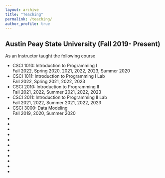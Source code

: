 ```yaml
---
layout: archive
title: "Teaching"
permalink: /teaching/
author_profile: true
---
```

## Austin Peay State University (Fall 2019- Present)
As an Instructor taught the following course
  * <a style="text-decoration:none" href="" title="A first course in computer programming. Students will use a high-level object-oriented programming language to design, implement, debug, and test interactive software."> CSCI 1010: Introduction to Programming I</a> <br> Fall 2022, Spring 2020, 2021, 2022, 2023, Summer 2020
  * <a style="text-decoration:none" href="" title="Laboratory component of Introduction to Programming I.  Students will use a high-level object-oriented programming language to design, implement, debug, and test interactive software."> CSCI 1011: Introduction to Programming I Lab</a> <br> Fall 2022, Spring 2021, 2022, 2023
  * <a style="text-decoration:none" href="" title="Continuation of CSCI 1010. Students will learn to use object-oriented design, exception handling, recursive programming, and standard data structures to design, implement, test and debug software."> CSCI 2010: Introduction to Programming II</a> <br> Fall 2021, 2022, Summer 2021, 2022, 2023
  * <a style="text-decoration:none" href="" title="Laboratory component of Introduction to Programming II. Students will learn to use object-oriented design, exception handling, recursive programming, and standard data structures to design, implement, test and debug software."> CSCI 2011: Introduction to Programming II Lab</a> <br> Fall 2021, 2022, Summer 2021, 2022, 2023
  * <a style="text-decoration:none" href="" title="This course emphasizes the role of the database administrator in converting a conceptual model into a relational data model. The student will use business rules for developing entity-relationship diagrams for relational data models. Student will transform data models into relations and tables within a database using functional dependencies and normalization techniques. The course introduces VB and SQL scripting. The student will develop a database from a case study. Three hours per week."> CSCI 3000: Data Modeling</a> <br> Fall 2019, 2020, Summer 2020
  * <a style="text-decoration:none" href="" title=""> </a> <br>
  * <a style="text-decoration:none" href="" title=""> </a> <br>
  * <a style="text-decoration:none" href="" title=""> </a> <br>
  * <a style="text-decoration:none" href="" title=""> </a> <br>
  * <a style="text-decoration:none" href="" title=""> </a> <br>
  * <a style="text-decoration:none" href="" title=""> </a> <br>
  * <a style="text-decoration:none" href="" title=""> </a> <br>
  * <a style="text-decoration:none" href="" title=""> </a> <br>
  * <a style="text-decoration:none" href="" title=""> </a> <br>
  * <a style="text-decoration:none" href="" title=""> </a> <br>
  * <a style="text-decoration:none" href="" title=""> </a> <br> 

